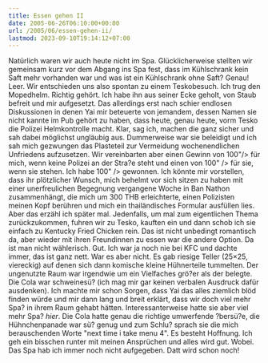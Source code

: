 ```yaml
---
title: Essen gehen II
date: 2005-06-26T06:10:00+00:00
url: /2005/06/essen-gehen-ii/
lastmod: 2023-09-10T19:14:12+07:00
---
```

Natürlich waren wir auch heute nicht im Spa. Glücklicherweise stellten wir gemeinsam kurz vor dem Abgang ins Spa fest, dass im Kühlschrank kein Saft mehr vorhanden war und was ist ein Kühlschrank ohne Saft? Genau! Leer. Wir entschieden uns also spontan zu einem Teskobesuch. Ich trug den Mopedhelm. Richtig gehört. Ich habe ihn aus seiner Ecke geholt, von Staub befreit und mir aufgesetzt. Das allerdings erst nach schier endlosen Diskussionen in denen Yai mir beteuerte von jemandem, dessen Namen sie nicht kannte im Pub gehört zu haben, dass heute, genau heute, vorm Tesko die Polizei Helmkontrolle macht. Klar, sag ich, machen die ganz sicher und sah dabei möglichst ungläubig aus. Dummerweise war sie beleidigt und ich sah mich gezwungen das Plasteteil zur Vermeidung wochenendlichen Unfriedens aufzusetzen. Wir vereinbarten aber einen Gewinn von 100"/> für mich, wenn keine Polizei an der Stra?e steht und einen von 100" /> für sie, wenn sie stehen. Ich habe 100" /> gewonnen. Ich könnte mir vorstellen, dass ihr plötzlicher Wunsch, mich behelmt vor sich sitzen zu haben mit einer unerfreulichen Begegnung vergangene Woche in Ban Nathon zusammenhängt, die mich um 300 THB erleichterte, einen Polizisten meinen Kopf berühren und mich ein thailändisches Formular ausfüllen lies. Aber das erzähl ich später mal. Jedenfalls, um mal zum eigentlichen Thema zurückzukommen, fuhren wir zu Tesko, kauften ein und dann schob ich sie einfach zu Kentucky Fried Chicken rein. Das ist nicht unbedingt romantisch da, aber wieder mit ihren Freundinnen zu essen war die andere Option. Da ist man nicht wählerisch. Gut. Ich war ja noch nie bei KFC und dachte immer, das ist ganz nett. War es aber nicht. Es gab riesige Teller (25&#215;25, viereckig) auf denen sich dann komische kleine Hühnerteile tummelten. Der ungenutzte Raum war irgendwie um ein Vielfaches grö?er als der belegte. Die Cola war schweinesü? (ich mag mir gar keinen verbalen Ausdruck dafür ausdenken). Ich machte mir schon Sorgen, dass Yai das alles ziemlich blöd finden würde und mir dann lang und breit erklärt, dass wir doch viel mehr Spa? in ihrem Raum gehabt hätten. Interessanterweise hatte sie aber viel mehr Spa? _hier_. Die Cola hatte genau die richtige umwerfende ?bersü?e, die Hühnchenpanade war sü? genug und zum Schlu? sprach sie die mich berauschenden Worte "next time i take menu 4". Es besteht Hoffnung. Ich geh ein bisschen runter mit meinen Ansprüchen und alles wird gut. Wobei. Das Spa hab ich immer noch nicht aufgegeben. Datt wird schon noch!
